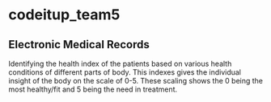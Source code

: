 # codeitup_team5


## Electronic Medical Records

Identifying the health index of the patients based on various health conditions of different parts of body. This indexes gives the individual insight of the body on the scale of 0-5. These scaling shows the 0 being the most healthy/fit and 5 being the need in treatment. 
